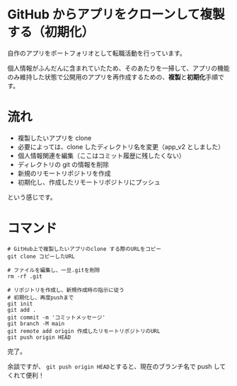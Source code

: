 # GitHub からアプリをクローンして複製する（初期化）

自作のアプリをポートフォリオとして転職活動を行っています。

個人情報がふんだんに含まれていたため、そのあたりを一掃して、アプリの機能のみ維持した状態で公開用のアプリを再作成するための、**複製**と**初期化**手順です。

# 流れ

- 複製したいアプリを clone
- 必要によっては、clone したディレクトリ名を変更（app_v2 としました）
- 個人情報関連を編集（ここはコミット履歴に残したくない）
- ディレクトリの git の情報を削除
- 新規のリモートリポジトリを作成
- 初期化し、作成したリモートリポジトリにプッシュ

という感じです。

# コマンド

```shell
# GitHub上で複製したいアプリのclone する際のURLをコピー
git clone コピーしたURL

# ファイルを編集し、一旦.gitを削除
rm -rf .git

# リポジトリを作成し、新規作成時の指示に従う
# 初期化し、再度pushまで
git init
git add .
git commit -m 'コミットメッセージ'
git branch -M main
git remote add origin 作成したリモートリポジトリのURL
git push origin HEAD
```

完了。

余談ですが、 `git push origin HEAD`とすると、現在のブランチ名で push してくれて便利！
